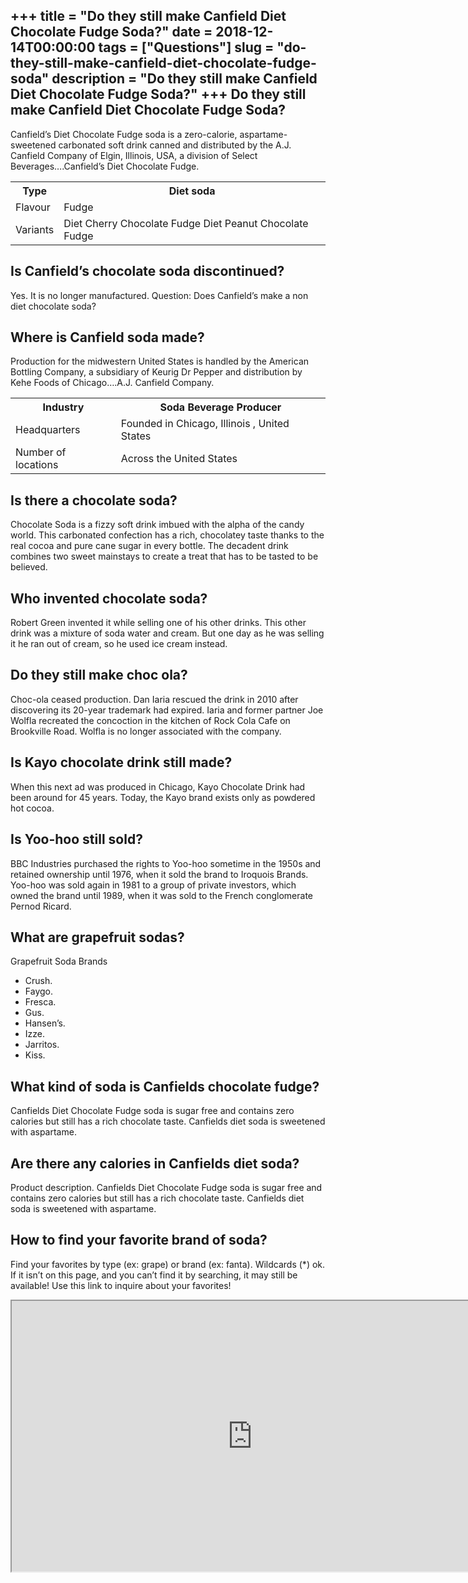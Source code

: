 +++
title = "Do they still make Canfield Diet Chocolate Fudge Soda?"
date = 2018-12-14T00:00:00
tags = ["Questions"]
slug = "do-they-still-make-canfield-diet-chocolate-fudge-soda"
description = "Do they still make Canfield Diet Chocolate Fudge Soda?"
+++
Do they still make Canfield Diet Chocolate Fudge Soda?
------------------------------------------------------

Canfield’s Diet Chocolate Fudge soda is a zero-calorie, aspartame-sweetened carbonated soft drink canned and distributed by the A.J. Canfield Company of Elgin, Illinois, USA, a division of Select Beverages….Canfield’s Diet Chocolate Fudge.

<table><tr><th>Type</th><th>Diet soda</th></tr><tr><td>Flavour</td><td>Fudge</td></tr><tr><td>Variants</td><td>Diet Cherry Chocolate Fudge Diet Peanut Chocolate Fudge</td></tr></table>

Is Canfield’s chocolate soda discontinued?
------------------------------------------

Yes. It is no longer manufactured. Question: Does Canfield’s make a non diet chocolate soda?

Where is Canfield soda made?
----------------------------

Production for the midwestern United States is handled by the American Bottling Company, a subsidiary of Keurig Dr Pepper and distribution by Kehe Foods of Chicago….A.J. Canfield Company.

<table><tr><th>Industry</th><th>Soda Beverage Producer</th></tr><tr><td>Headquarters</td><td>Founded in Chicago, Illinois , United States</td></tr><tr><td>Number of locations</td><td>Across the United States</td></tr></table>

Is there a chocolate soda?
--------------------------

Chocolate Soda is a fizzy soft drink imbued with the alpha of the candy world. This carbonated confection has a rich, chocolatey taste thanks to the real cocoa and pure cane sugar in every bottle. The decadent drink combines two sweet mainstays to create a treat that has to be tasted to be believed.

Who invented chocolate soda?
----------------------------

Robert Green invented it while selling one of his other drinks. This other drink was a mixture of soda water and cream. But one day as he was selling it he ran out of cream, so he used ice cream instead.

Do they still make choc ola?
----------------------------

Choc-ola ceased production. Dan Iaria rescued the drink in 2010 after discovering its 20-year trademark had expired. Iaria and former partner Joe Wolfla recreated the concoction in the kitchen of Rock Cola Cafe on Brookville Road. Wolfla is no longer associated with the company.

Is Kayo chocolate drink still made?
-----------------------------------

When this next ad was produced in Chicago, Kayo Chocolate Drink had been around for 45 years. Today, the Kayo brand exists only as powdered hot cocoa.

Is Yoo-hoo still sold?
----------------------

BBC Industries purchased the rights to Yoo-hoo sometime in the 1950s and retained ownership until 1976, when it sold the brand to Iroquois Brands. Yoo-hoo was sold again in 1981 to a group of private investors, which owned the brand until 1989, when it was sold to the French conglomerate Pernod Ricard.

What are grapefruit sodas?
--------------------------

Grapefruit Soda Brands

- Crush.
- Faygo.
- Fresca.
- Gus.
- Hansen’s.
- Izze.
- Jarritos.
- Kiss.

What kind of soda is Canfields chocolate fudge?
-----------------------------------------------

Canfields Diet Chocolate Fudge soda is sugar free and contains zero calories but still has a rich chocolate taste. Canfields diet soda is sweetened with aspartame.

Are there any calories in Canfields diet soda?
----------------------------------------------

Product description. Canfields Diet Chocolate Fudge soda is sugar free and contains zero calories but still has a rich chocolate taste. Canfields diet soda is sweetened with aspartame.

How to find your favorite brand of soda?
----------------------------------------

Find your favorites by type (ex: grape) or brand (ex: fanta). Wildcards (\*) ok. If it isn’t on this page, and you can’t find it by searching, it may still be available! Use this link to inquire about your favorites!

<iframe allow="accelerometer; autoplay; clipboard-write; encrypted-media; gyroscope; picture-in-picture" allowfullscreen="" class="__youtube_prefs__  epyt-is-override  no-lazyload" data-no-lazy="1" data-origheight="433" data-origwidth="770" data-skipgform_ajax_framebjll="" height="433" id="_ytid_65862" loading="lazy" src="https://www.youtube.com/embed/sVzRTIknZ6Y?enablejsapi=1&autoplay=0&cc_load_policy=0&cc_lang_pref=&iv_load_policy=1&loop=0&modestbranding=0&rel=1&fs=1&playsinline=0&autohide=2&theme=dark&color=red&controls=1&" title="YouTube player" width="770"></iframe>